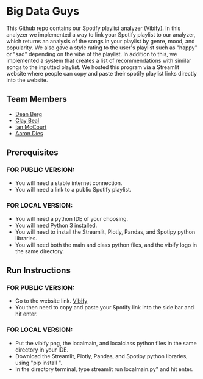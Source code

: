 # Big Data Guys

This Github repo contains our Spotify playlist analyzer (Vibify). In this analyzer we implemented a way to link 
your Spotify playlist to our analyzer, which returns an analysis of the songs in your playlist by genre, mood, and popularity. We also 
gave a style rating to the user's playlist such as "happy" or "sad" depending on the vibe of the 
playlist. In addition to this, we implemented a system that creates a list of recommendations with similar songs to the inputted 
playlist. We hosted this program via a Streamlit website where people can copy and paste their spotify 
playlist links directly into the website. 

## Team Members

* [Dean Berg](https://github.com/DeanB27/CIS350-HW2-Berg)
* [Clay Beal](https://github.com/clayster4004/CIS350-HW2-Beal)
* [Ian McCourt](https://github.com/ianmccourt/CIS350-HW2-McCourt)
* [Aaron Dies](https://github.com/diesat/CIS350-HW2-Dies)

## Prerequisites
### FOR PUBLIC VERSION:
* You will need a stable internet connection.
* You will need a link to a public Spotify playlist.

### FOR LOCAL VERSION:
* You will need a python IDE of your choosing.
* You will need Python 3 installed.
* You will need to install the Streamlit, Plotly, Pandas, and Spotipy python libraries.
* You will need both the main and class python files, and the vibify logo in the same directory.

## Run Instructions
### FOR PUBLIC VERSION:
* Go to the website link. [Vibify](https://vibify.streamlit.app/)
* You then need to copy and paste your Spotify link into the side bar and hit enter.

### FOR LOCAL VERSION:
* Put the vibify png, the localmain, and localclass python files in the same directory in your IDE.
* Download the Streamlit, Plotly, Pandas, and Spotipy python libraries, using "pip install <library-name>".
* In the directory terminal, type streamlit run localmain.py" and hit enter.

